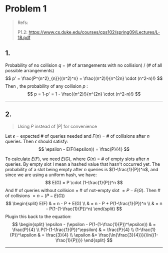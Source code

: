 # Problem 1

> Refs:
>
> P1.2: https://www.cs.duke.edu/courses/cps102/spring09/Lectures/L-18.pdf

## 1.

Probability of no collision $q$ = (# of arrangements with no collision) / (# of all possible arrangements)
$$
p' = \frac{P^{n^2}_{n}}{(n^2)^n} = \frac{(n^2)!}{n^{2n} \cdot (n^2-n)!}
$$
Then , the probability of any collision $p$ :
$$
p = 1-p' = 1 - \frac{(n^2)!}{n^{2n} \cdot (n^2-n)!}
$$


---

## 2.

>Using $P$ instead of $|P|$ for convenience

Let $\epsilon$ = expected # of queries needed and $F(n)$ = # of collisions after $n$ queries.
Then $\epsilon$ should satisfy:
$$
\epsilon - E(F(\epsilon)) = \frac{P}{4}
$$

To calculate $E(F)$, we need $E(G)$, where $G(n)$ = # of empty slots after $n$ queries. By empty slot I mean a hashed value that hasn't occurred yet.
The probability of a slot being empty after $n$ queries is $(1-\frac{1}{P})^n$, and since we are using a uniform hash, we have:
$$
E(G) = P \cdot (1-\frac{1}{P})^n
$$
And # of queries without collision $=$ # of not-empty slot $= P-E(G)$.
Then # of collisions $= n - (P-E(G))$
$$
\begin{split}
E(F) & = n - P + E(G) \\
& = n - P + P(1-\frac{1}{P})^n \\
& = n - P(1-(1-\frac{1}{P})^n)
\end{split}
$$
Plugin this back to the equation:
$$
\begin{split}
\epsilon - (\epsilon - P(1-(1-\frac{1}{P})^\epsilon)) & = \frac{P}{4} \\
P(1-(1-\frac{1}{P})^\epsilon) & = \frac{P}{4} \\
(1-\frac{1}{P})^\epsilon & = \frac{3}{4} \\
\epsilon &= \frac{\ln{\frac{3}{4}}}{\ln{(1-\frac{1}{P})}}
\end{split}
$$

---





